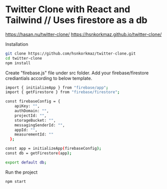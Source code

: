 # Twitter Clone with React and Tailwind // Uses firestore as a db

https://hasan.nu/twitter-clone/
https://hsnkorkmaz.github.io/twitter-clone/

Installation

```sh
git clone https://github.com/hsnkorkmaz/twitter-clone.git
cd twitter-clone
npm install
```

Create "firebase.js" file under src folder.
Add your firebase/firestore crediantials according to below template.

```sh
import { initializeApp } from "firebase/app";
import { getFirestore } from "firebase/firestore";

const firebaseConfig = {
    apiKey: "",
    authDomain: "",
    projectId: "",
    storageBucket: "",
    messagingSenderId: "",
    appId: "",
    measurementId: ""
  };

const app = initializeApp(firebaseConfig);
const db = getFirestore(app);

export default db;
```

Run the project
```sh
npm start
```
